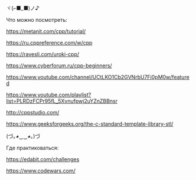 ヾ(⌐■_■)ノ♪

Что можно посмотреть:

https://metanit.com/cpp/tutorial/

https://ru.cppreference.com/w/cpp

https://ravesli.com/uroki-cpp/

https://www.cyberforum.ru/cpp-beginners/

https://www.youtube.com/channel/UCtLKO1Cb2GVNrbU7Fi0pM0w/featured

https://www.youtube.com/playlist?list=PLRDzFCPr95fL_5Xvnufpwj2uYZnZBBnsr

http://cppstudio.com/

https://www.geeksforgeeks.org/the-c-standard-template-library-stl/

(づ｡◕‿‿◕｡)づ

Где практиковаться:

https://edabit.com/challenges

https://www.codewars.com/
